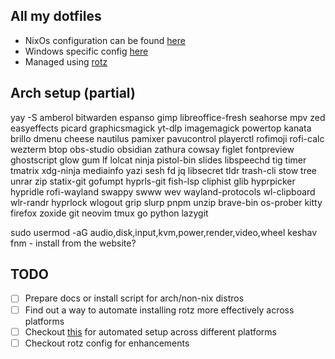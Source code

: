 ## All my dotfiles

- NixOs configuration can be found [here](linux/nix)
- Windows specific config [here](windows/)
- Managed using [rotz](https://github.com/volllly/rotz)

## Arch setup (partial)

yay -S amberol bitwarden espanso gimp libreoffice-fresh seahorse mpv zed easyeffects picard graphicsmagick yt-dlp imagemagick powertop kanata brillo dmenu cheese nautilus pamixer pavucontrol playerctl rofimoji rofi-calc wezterm btop obs-studio obsidian zathura cowsay figlet fontpreview ghostscript glow gum lf lolcat ninja pistol-bin slides libspeechd tig timer tmatrix xdg-ninja mediainfo yazi sesh fd jq libsecret tldr trash-cli stow tree unrar zip statix-git gofumpt hyprls-git fish-lsp
cliphist glib hyprpicker hypridle rofi-wayland swappy swww wev wayland-protocols wl-clipboard wlr-randr
hyprlock wlogout grip slurp
pnpm unzip brave-bin os-prober kitty firefox zoxide git neovim tmux go python lazygit

sudo usermod -aG audio,disk,input,kvm,power,render,video,wheel keshav
fnm - install from the website?

## TODO

- [ ] Prepare docs or install script for arch/non-nix distros
- [ ] Find out a way to automate installing rotz more effectively across platforms
- [ ] Checkout [this](https://github.com/khaneliman/dotfiles) for automated setup across different platforms
- [ ] Checkout rotz config for enhancements
